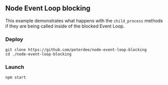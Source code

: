 ## Node Event Loop blocking

This example demonstrates what happens with the `child_process` methods if they are being called inside of the blocked Event Loop.

### Deploy

```shell script
git clone https://github.com/peterdee/node-event-loop-blocking
cd ./node-event-loop-blocking
```

### Launch

```shell script
npm start
```
